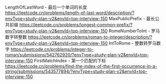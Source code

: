 LengthOfLastWord - 最后一个单词的长度
https://leetcode.cn/problems/length-of-last-word/description/?envType=study-plan-v2&envId=top-interview-150
MaxPublicPrefix - 最长公共前缀
https://leetcode.cn/problems/longest-common-prefix/?envType=study-plan-v2&envId=top-interview-150
RomeNumberToInt - 罗马数字转整数
https://leetcode.cn/problems/roman-to-integer/description/?envType=study-plan-v2&envId=top-interview-150
IntToRome - 整数转罗马数字
https://leetcode.cn/problems/integer-to-roman/submissions/542762920/?envType=study-plan-v2&envId=top-interview-150
FirstMatchIndex - 第一个匹配的下标
https://leetcode.cn/problems/find-the-index-of-the-first-occurrence-in-a-string/submissions/543577894/?envType=study-plan-v2&envId=top-interview-150